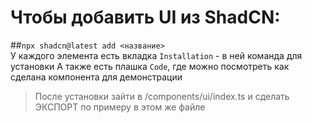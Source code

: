 # Чтобы добавить UI из ShadCN:
##```npx shadcn@latest add <название>```\
У каждого элемента есть вкладка ```Installation``` - в ней команда для установки
А также есть плашка ```Code```, где можно посмотреть как сделана компонента для демонстрации
>После установки зайти в /components/ui/index.ts и сделать ЭКСПОРТ по примеру в этом же файле
